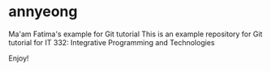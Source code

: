 # annyeong
Ma'am Fatima's example  for Git tutorial
This is an example repository for Git tutorial for IT 332: Integrative Programming and Technologies

Enjoy!